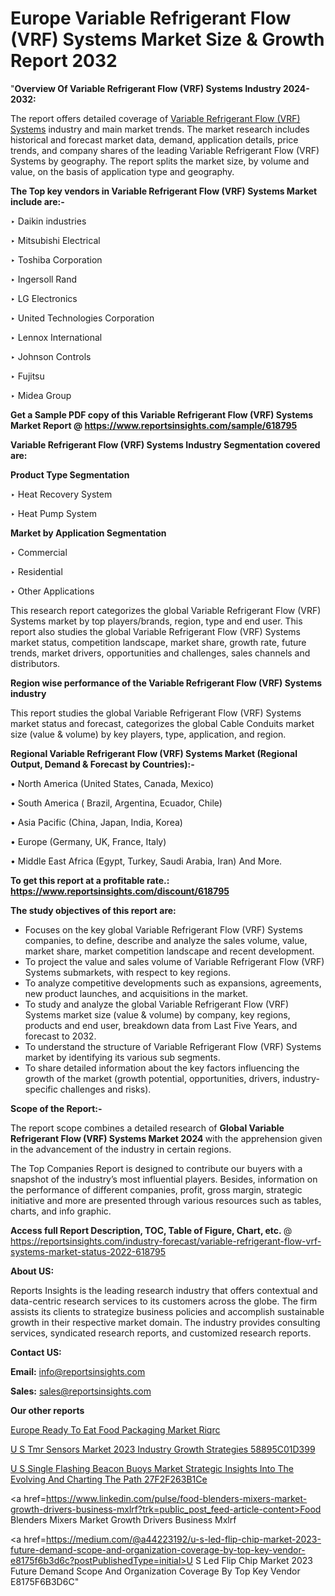 # Europe Variable Refrigerant Flow (VRF) Systems Market Size & Growth Report 2032

"<strong>Overview Of Variable Refrigerant Flow (VRF) Systems Industry 2024-2032:</strong>

The report offers detailed coverage of <a href=https://www.reportsinsights.com/sample/618795>Variable Refrigerant Flow (VRF) Systems</a> industry and main market trends. The market research includes historical and forecast market data, demand, application details, price trends, and company shares of the leading Variable Refrigerant Flow (VRF) Systems by geography. The report splits the market size, by volume and value, on the basis of application type and geography.

<strong>The Top key vendors in Variable Refrigerant Flow (VRF) Systems Market include are:- </strong>

‣ Daikin industries

‣ Mitsubishi Electrical

‣ Toshiba Corporation

‣ Ingersoll Rand

‣ LG Electronics

‣ United Technologies Corporation

‣ Lennox International

‣ Johnson Controls

‣ Fujitsu

‣ Midea Group

<strong>Get a Sample PDF copy of this Variable Refrigerant Flow (VRF) Systems Market Report </strong><strong>@ <a href=https://www.reportsinsights.com/sample/618795 style=color:#0000ff;>https://www.reportsinsights.com/sample/618795</a> </strong>

<strong>Variable Refrigerant Flow (VRF) Systems Industry Segmentation covered are:</strong>

<strong>Product Type Segmentation</strong>

‣    Heat Recovery System

‣ Heat Pump System

<strong>Market by Application Segmentation</strong>

‣   Commercial

‣ Residential

‣ Other Applications

This research report categorizes the global Variable Refrigerant Flow (VRF) Systems market by top players/brands, region, type and end user. This report also studies the global Variable Refrigerant Flow (VRF) Systems market status, competition landscape, market share, growth rate, future trends, market drivers, opportunities and challenges, sales channels and distributors.

<strong>Region wise performance of the Variable Refrigerant Flow (VRF) Systems industry</strong><strong> </strong>

This report studies the global Variable Refrigerant Flow (VRF) Systems market status and forecast, categorizes the global Cable Conduits market size (value &amp; volume) by key players, type, application, and region. 

<strong>Regional Variable Refrigerant Flow (VRF) Systems Market (Regional Output, Demand &amp; Forecast by Countries):-</strong>

• North America (United States, Canada, Mexico)

• South America ( Brazil, Argentina, Ecuador, Chile)

• Asia Pacific (China, Japan, India, Korea)

• Europe (Germany, UK, France, Italy)

• Middle East Africa (Egypt, Turkey, Saudi Arabia, Iran) And More.

<strong>To get this report at a profitable rate.: <a href=https://www.reportsinsights.com/discount/618795 style=color:#0000ff;>https://www.reportsinsights.com/discount/618795</a></strong>

<strong>The study objectives of this report are:</strong>
<ul>
  <li>Focuses on the key global Variable Refrigerant Flow (VRF) Systems companies, to define, describe and analyze the sales volume, value, market share, market competition landscape and recent development.</li>
  <li>To project the value and sales volume of Variable Refrigerant Flow (VRF) Systems submarkets, with respect to key regions.</li>
  <li>To analyze competitive developments such as expansions, agreements, new product launches, and acquisitions in the market.</li>
  <li>To study and analyze the global Variable Refrigerant Flow (VRF) Systems market size (value &amp; volume) by company, key regions, products and end user, breakdown data from Last Five Years, and forecast to 2032.</li>
  <li>To understand the structure of Variable Refrigerant Flow (VRF) Systems market by identifying its various sub segments.</li>
  <li>To share detailed information about the key factors influencing the growth of the market (growth potential, opportunities, drivers, industry-specific challenges and risks).</li>
</ul>
<strong>Scope of the Report:-</strong><strong> </strong>

The report scope combines a detailed research of <strong>Global Variable Refrigerant Flow (VRF) Systems Market 2024 </strong>with the apprehension given in the advancement of the industry in certain regions.

The Top Companies Report is designed to contribute our buyers with a snapshot of the industry’s most influential players. Besides, information on the performance of different companies, profit, gross margin, strategic initiative and more are presented through various resources such as tables, charts, and info graphic.

<strong>Access full Report Description, TOC, Table of Figure, Chart, etc. </strong>@   <a href=https://reportsinsights.com/industry-forecast/variable-refrigerant-flow-vrf-systems-market-status-2022-618795 style=color:#0000ff;>https://reportsinsights.com/industry-forecast/variable-refrigerant-flow-vrf-systems-market-status-2022-618795</a>

<strong>About US:</strong>

Reports Insights is the leading research industry that offers contextual and data-centric research services to its customers across the globe. The firm assists its clients to strategize business policies and accomplish sustainable growth in their respective market domain. The industry provides consulting services, syndicated research reports, and customized research reports.

<strong>Contact US:</strong>

<p class=""""><b>Email:</b> <a href=mailto:info@reportsinsights.com>info@reportsinsights.com</a></p>
<p class=""""><b>Sales:</b> <a href=mailto:sales@reportsinsights.com>sales@reportsinsights.com</a></p>

<strong>Our other reports</strong>

<a href=https://www.linkedin.com/pulse/europe-ready-to-eat-food-packaging-market-riqrc/>Europe Ready To Eat Food Packaging Market Riqrc</a>

<a href=https://medium.com/@shreyaw909/u-s-tmr-sensors-market-2023-industry-growth-strategies-58895c01d399>U S Tmr Sensors Market 2023 Industry Growth Strategies 58895C01D399</a>

<a href=https://medium.com/@khalunansh/u-s-single-flashing-beacon-buoys-market-strategic-insights-into-the-evolving-and-charting-the-path-27f2f263b1ce>U S Single Flashing Beacon Buoys Market Strategic Insights Into The Evolving And Charting The Path 27F2F263B1Ce</a>

<a href=https://www.linkedin.com/pulse/food-blenders-mixers-market-growth-drivers-business-mxlrf?trk=public_post_feed-article-content>Food Blenders Mixers Market Growth Drivers Business Mxlrf</a>

<a href=https://medium.com/@a44223192/u-s-led-flip-chip-market-2023-future-demand-scope-and-organization-coverage-by-top-key-vendor-e8175f6b3d6c?postPublishedType=initial>U S Led Flip Chip Market 2023 Future Demand Scope And Organization Coverage By Top Key Vendor E8175F6B3D6C</a>"
